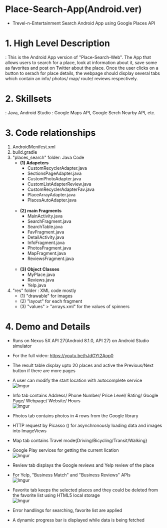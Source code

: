 # Place-Search-App(Android.ver)
- Trevel-n-Entertainment Search Android App using Google Places API

# 1. High Level Description
: This is the Android App version of "Place-Search-Web". 
The App that allows users to search for a place, look at information about it, save some as favorites and post on Twitter about the place. Once the user clicks on a button to serach for place details, the webpage should display several tabs which contain an info/ photos/ map/ route/ reviews respectively.

# 2. Skillsets
: Java, Android Studio
: Google Maps API, Google Serch Nearby API, etc.
   
# 3. Code relationships
1) AndroidMenifest.xml
2) build.gradle
3) "places_search" folder: Java Code<br />
   - __(1) Adapeters__<br />
     - CustomRecyclerAdapter.java<br />
     - SectionsPageAdapter.java<br />
     - CustomPhotoAdapter.java<br />
     - CustomListAdapterReview.java<br />
     - CustomRecyclerAdapterFav.java<br />
     - PlaceArrayAdapter.java<br />
     - PlacesAutoAdapter.java<br /><br />
   - __(2) main Fragments__<br />
     - MainActivity.java<br />
     - SearchFragment.java<br />
     - SearchTable.java<br />
     - FavFragment.java<br />
     - DetailActivity.java<br />
     - InfoFragment.java<br />
     - PhotosFragment.java<br />
     - MapFragment.java<br />
     - ReviewsFragment.java<br /><br />
   - __(3) Object Classes__<br />
     - MyPlace.java<br />
     - Reviews.java<br />
     - Yelp.java<br />
4) "res" folder : XML code mostly <br />
   - (1) "drawable" for images<br />
   - (2) "layout" for each fragment<br />
   - (3) "values" > "arrays.xml" for the values of spinners <br />

# 4. Demo and Details
- Runs on Nexus 5X API 27(Android 8.1.0, API 27) on Android Studio simulator
- For the full video: https://youtu.be/hJdGYt2Aop0

- The result table display upto 20 places and active the Previous/Next button if there are more pages
- A user can modify the start location with autocomplete service <br />
![Imgur](https://i.imgur.com/PMDuKDd.gif)

- Info tab contains Address/ Phone Number/ Price Level/ Rating/ Google Page/ Webpage/ Website/ Hours <br />
![Imgur](https://i.imgur.com/q3p2zmr.gif)

- Photos tab contains photos in 4 rows from the Google library
- HTTP request by Picasso () for asynchronously loading data and images into ImageViews
- Map tab contains Travel mode{Driving/Bicycling/Transit/Walking}
- Google Play services for getting the current lication <br />
![Imgur](https://i.imgur.com/7YePqO9.gif)

- Review tab displays the Google reviews and Yelp review of the place
- For Yelp, "Business Match" and "Business Reviews" APIs <br />
![Imgur](https://i.imgur.com/GVf3a72.gif)

- Favorite tab keeps the selected places and they could be deleted from the favorite list using HTML5 local storage <br />
![Imgur](https://i.imgur.com/FvdFzrt.gif)

- Error handlings for searching, favorite list are applied
- A dynamic progress bar is displayed while data is being fetched

